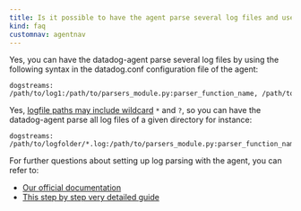 ```yaml
---
title: Is it possible to have the agent parse several log files and use wildcards for that?
kind: faq
customnav: agentnav
---
```


Yes, you can have the datadog-agent parse several log files by using the following syntax in the datadog.conf configuration file of the agent:

```
dogstreams: /path/to/log1:/path/to/parsers_module.py:parser_function_name, /path/to/log2:/path/to/other_parsers_module.py:its_parser_function_name
```

Yes, [logfile paths may include wildcard](https://github.com/DataDog/dd-agent/blob/506beb39e43e71dd507635104e96f6c7357917b7/checks/datadog.py#L94) `*` and `?`, so you can have the datadog-agent parse all log files of a given directory for instance:

```
dogstreams: /path/to/logfolder/*.log:/path/to/parsers_module.py:parser_function_name
```

For further questions about setting up log parsing with the agent, you can refer to:

* [Our official documentation](/agent/logs)
* [This step by step very detailed guide](https://help.datadoghq.com/hc/en-us/articles/209064386-How-to-collect-metrics-or-events-with-a-Custom-Log-Parser)
 